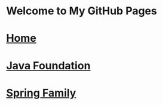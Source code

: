 # Welcome to My GitHub Pages

# [Home](https://du-feng.github.io/)
# [Java Foundation](https://du-feng.github.io/LearnJava)
# [Spring Family](https://du-feng.github.io/SpringFamily)
